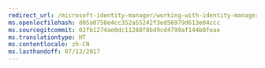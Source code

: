 ```yaml
---
redirect_url: /microsoft-identity-manager/working-with-identity-manager-hybrid-reporting
ms.openlocfilehash: d05a0758e4cc352a55242f3ed56979d613e04ccc
ms.sourcegitcommit: 02fb1274ae0dc11288f8bd9cd4799af144b8feae
ms.translationtype: HT
ms.contentlocale: zh-CN
ms.lasthandoff: 07/13/2017
---
```

